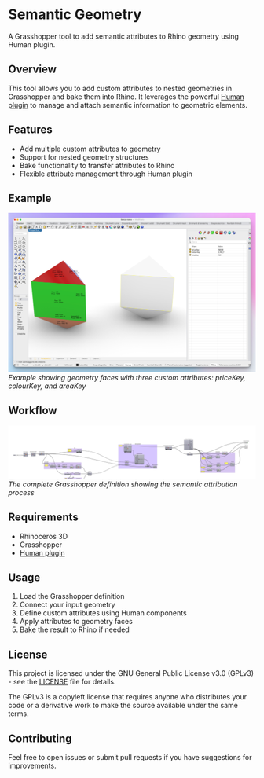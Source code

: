 # Semantic Geometry

A Grasshopper tool to add semantic attributes to Rhino geometry using Human plugin.

## Overview

This tool allows you to add custom attributes to nested geometries in Grasshopper and bake them into Rhino. It leverages the powerful [Human plugin](https://www.food4rhino.com/en/app/human) to manage and attach semantic information to geometric elements.

## Features

- Add multiple custom attributes to geometry
- Support for nested geometry structures
- Bake functionality to transfer attributes to Rhino
- Flexible attribute management through Human plugin

## Example

![Example of attributed geometry](screen.png)
*Example showing geometry faces with three custom attributes: priceKey, colourKey, and areaKey*

## Workflow

![Grasshopper workflow](semanticGeometry.png)
*The complete Grasshopper definition showing the semantic attribution process*

## Requirements

- Rhinoceros 3D
- Grasshopper
- [Human plugin](https://www.food4rhino.com/en/app/human)

## Usage

1. Load the Grasshopper definition
2. Connect your input geometry
3. Define custom attributes using Human components
4. Apply attributes to geometry faces
5. Bake the result to Rhino if needed

## License

This project is licensed under the GNU General Public License v3.0 (GPLv3) - see the [LICENSE](LICENSE) file for details.

The GPLv3 is a copyleft license that requires anyone who distributes your code or a derivative work to make the source available under the same terms.

## Contributing

Feel free to open issues or submit pull requests if you have suggestions for improvements.
